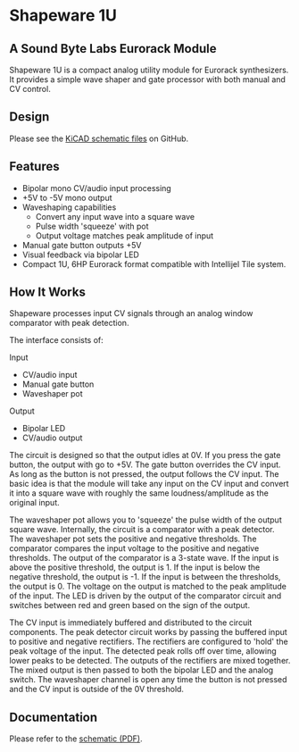 # Shapeware 1U

## A Sound Byte Labs Eurorack Module

Shapeware 1U is a compact analog utility module for Eurorack synthesizers. It provides a simple wave shaper and gate processor with both manual and CV control.

## Design

Please see the [KiCAD schematic files](https://github.com/mjrskiles/cv-gate) on GitHub.

## Features

- Bipolar mono CV/audio input processing
- +5V to -5V mono output
- Waveshaping capabilities
    - Convert any input wave into a square wave
    - Pulse width 'squeeze' with pot
    - Output voltage matches peak amplitude of input
- Manual gate button outputs +5V
- Visual feedback via bipolar LED
- Compact 1U, 6HP Eurorack format compatible with Intellijel Tile system.

## How It Works

Shapeware processes input CV signals through an analog window comparator with peak detection.

The interface consists of:

Input
- CV/audio input
- Manual gate button
- Waveshaper pot

Output
- Bipolar LED
- CV/audio output

The circuit is designed so that the output idles at 0V. If you press the gate button, the output with go to +5V. The gate button overrides the CV input. As long as the button is not pressed, the output follows the CV input. The basic idea is that the module will take any input on the CV input and convert it into a square wave with roughly the same loudness/amplitude as the original input.

The waveshaper pot allows you to 'squeeze' the pulse width of the output square wave. Internally, the circuit is a comparator with a peak detector. The waveshaper pot sets the positive and negative thresholds. The comparator compares the input voltage to the positive and negative thresholds. The output of the comparator is a 3-state wave. If the input is above the positive threshold, the output is 1. If the input is below the negative threshold, the output is -1. If the input is between the thresholds, the output is 0. The voltage on the output is matched to the peak amplitude of the input. The LED is driven by the output of the comparator circuit and switches between red and green based on the sign of the output.

The CV input is immediately buffered and distributed to the circuit components. The peak detector circuit works by passing the buffered input to positive and negative rectifiers. The rectifiers are configured to 'hold' the peak voltage of the input. The detected peak rolls off over time, allowing lower peaks to be detected. The outputs of the rectifiers are mixed together. The mixed output is then passed to both the bipolar LED and the analog switch. The waveshaper channel is open any time the button is not pressed and the CV input is outside of the 0V threshold. 

## Documentation

Please refer to the [schematic (PDF)](cv-gate.pdf).
